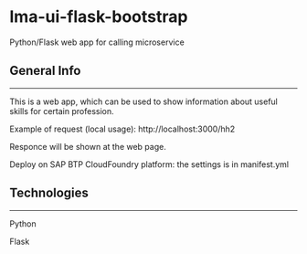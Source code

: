 # lma-ui-flask-bootstrap
Python/Flask web app for calling microservice

## General Info
***
This is a web app, which can be used to show information
about useful skills for certain profession.

Example of request (local usage):
http://localhost:3000/hh2

Responce will be shown at the web page.

Deploy on SAP BTP CloudFoundry platform: the settings is in manifest.yml
## Technologies
***
Python

Flask
